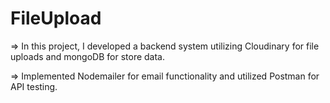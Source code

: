 # FileUpload

=> In this project, I developed a backend system utilizing Cloudinary for file uploads and mongoDB for store data. 

=> Implemented Nodemailer for email functionality and utilized Postman for API testing.
